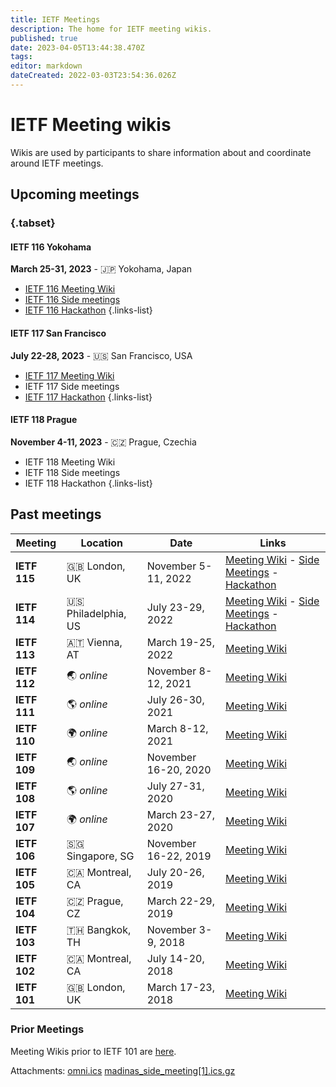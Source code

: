 ```yaml
---
title: IETF Meetings
description: The home for IETF meeting wikis.
published: true
date: 2023-04-05T13:44:38.470Z
tags: 
editor: markdown
dateCreated: 2022-03-03T23:54:36.026Z
---
```


# IETF Meeting wikis

Wikis are used by participants to share information about and coordinate around IETF meetings.

## Upcoming meetings

### {.tabset}

#### IETF 116 Yokohama
**March 25-31, 2023** - :jp: Yokohama, Japan

- [IETF 116 Meeting Wiki](/meeting/116)
- [IETF 116 Side meetings](/meeting/116/sidemeetings)
- [IETF 116 Hackathon](/meeting/116/hackathon)
{.links-list}

#### IETF 117 San Francisco
**July 22-28, 2023** - :us: San Francisco, USA
- [IETF 117 Meeting Wiki](/meeting/117)
- IETF 117 Side meetings
- [IETF 117 Hackathon](/meeting/117/hackathon)
{.links-list}

#### IETF 118 Prague
**November 4-11, 2023** - :czech_republic: Prague, Czechia
- IETF 118 Meeting Wiki
- IETF 118 Side meetings
- IETF 118 Hackathon
{.links-list}

## Past meetings

| Meeting  | Location         | Date                | Links                                           |
|----------|------------------|---------------------|-------------------------------------------------|
| **IETF 115** | :uk: London, UK  | November 5-11, 2022 | [Meeting Wiki](/meeting/115) - [Side Meetings](/meeting/115/sidemeetings) - [Hackathon](/meeting/115/hackathon) |
| **IETF 114** | :us: Philadelphia, US | July 23-29, 2022 | [Meeting Wiki](/meeting/114) - [Side Meetings](/meeting/114/114sidemeetings) - [Hackathon](/meeting/114/114Hackathon) |
| **IETF 113** | :austria: Vienna, AT | March 19-25, 2022 | [Meeting Wiki](/meeting/113) |
| **IETF 112** | :earth_asia:	*online* | November 8-12, 2021 | [Meeting Wiki](/meeting/112) |
| **IETF 111** | :earth_americas:	*online* | July 26-30, 2021 | [Meeting Wiki](/meeting/111) |
| **IETF 110** | :earth_africa: *online* | March 8-12, 2021 | [Meeting Wiki](/meeting/110) |
| **IETF 109** | :earth_asia: *online* | November 16-20, 2020 | [Meeting Wiki](/meeting/109) |
| **IETF 108** | :earth_americas:	*online* | July 27-31, 2020 | [Meeting Wiki](/meeting/108) |
| **IETF 107** | :earth_africa: *online* | March 23-27, 2020 | [Meeting Wiki](/meeting/107) |
| **IETF 106** | :singapore: Singapore, SG | November 16-22, 2019 | [Meeting Wiki](/meeting/107) |
| **IETF 105** | :canada: Montreal, CA | July 20-26, 2019 | [Meeting Wiki](/meeting/105) |
| **IETF 104** | :czech_republic: Prague, CZ  | March 22-29, 2019 | [Meeting Wiki](/meeting/107) |
| **IETF 103** | :thailand: Bangkok, TH | November 3-9, 2018 | [Meeting Wiki](/meeting/107) |
| **IETF 102** | :canada: Montreal, CA  | July 14-20, 2018 | [Meeting Wiki](/meeting/107) |
| **IETF 101** | :uk: London, UK  | March 17-23, 2018 | [Meeting Wiki](/meeting/107) |

### Prior Meetings

Meeting Wikis prior to IETF 101 are [here](https://www.ietf.org/registration/MeetingWiki/wiki/). 

Attachments:
[omni.ics](/omni.ics)
[madinas_side_meeting[1].ics.gz](/madinas_side_meeting[1].ics.gz)